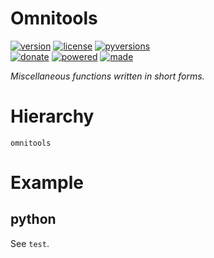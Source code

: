 # Omnitools

<badges>[![version](https://img.shields.io/pypi/v/omnitools.svg)](https://pypi.org/project/omnitools/)
[![license](https://img.shields.io/pypi/l/omnitools.svg)](https://pypi.org/project/omnitools/)
[![pyversions](https://img.shields.io/pypi/pyversions/omnitools.svg)](https://pypi.org/project/omnitools/)  
[![donate](https://img.shields.io/badge/Donate-Paypal-0070ba.svg)](https://paypal.me/foxe6)
[![powered](https://img.shields.io/badge/Powered%20by-UTF8-red.svg)](https://paypal.me/foxe6)
[![made](https://img.shields.io/badge/Made%20with-PyCharm-red.svg)](https://paypal.me/foxe6)
</badges>

<i>Miscellaneous functions written in short forms.</i>

# Hierarchy
```
omnitools

```

# Example

## python
See `test`.